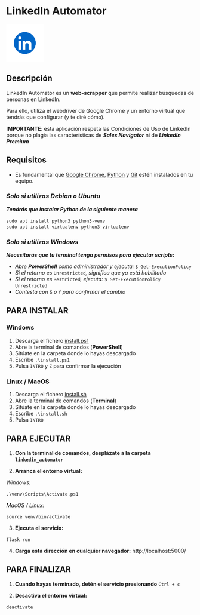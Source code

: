 # LinkedIn Automator
<img src="static/LinkedIn_Logo.png" alt="LinkedIn Logo" width="100">

## Descripción
LinkedIn Automator es un **web-scrapper** que permite realizar búsquedas de personas en LinkedIn. 

Para ello, utiliza el webdriver de Google Chrome y un entorno virtual que tendrás que configurar (y te diré cómo).

**IMPORTANTE**: esta aplicación respeta las Condiciones de Uso de LinkedIn porque no plagia las características de ***Sales Navigator*** ni de ***LinkedIn Premium***

## Requisitos
* Es fundamental que [Google Chrome](https://www.google.com/chrome/), [Python](https://www.python.org/downloads/) y [Git](https://git-scm.com/downloads?ref=allthings.how) estén instalados en tu equipo.

### *Solo si utilizas Debian o Ubuntu*
***Tendrás que instalar Python de la siguiente manera***

```
sudo apt install python3 python3-venv
sudo apt install virtualenv python3-virtualenv
```


### *Solo si utilizas Windows*
***Necesitarás que tu terminal tenga permisos para ejecutar scripts:***

* *Abre **PowerShell** como administrador y ejecuta:* ```$ Get-ExecutionPolicy```
* *Si el retorno es* ```Unrestricted```*, significa que ya está habilitado*
* *Si el retorno es* ```Restricted```*, ejecuta:* ``` $ Set-ExecutionPolicy Unrestricted ```
* *Contesta con* ```S``` *o* ```Y``` *para confirmar el cambio*


## PARA INSTALAR

### Windows
1. Descarga el fichero [install.ps1](https://github.com/Metalex84/linkedin_automator/blob/main/install.ps1)
2. Abre la terminal de comandos (**PowerShell**)
3. Sitúate en la carpeta donde lo hayas descargado
4. Escribe ```.\install.ps1``` 
5. Pulsa ```INTRO``` y ```Z``` para confirmar la ejecución

### Linux / MacOS
1. Descarga el fichero [install.sh](https://github.com/Metalex84/linkedin_automator/blob/main/install.sh)
2. Abre la terminal de comandos (**Terminal**)
3. Sitúate en la carpeta donde lo hayas descargado
4. Escribe ```.\install.sh```
5. Pulsa ```INTRO``` 

## PARA EJECUTAR
1. **Con la terminal de comandos, desplázate a la carpeta ```linkedin_automator```**

2. **Arranca el entorno virtual:**

*Windows:*
```
.\venv\Scripts\Activate.ps1
```

*MacOS / Linux:*

```
source venv/bin/activate
```

3. **Ejecuta el servicio:**
```
flask run
```

4. **Carga esta dirección en cualquier navegador:**
http://localhost:5000/

## PARA FINALIZAR
1. **Cuando hayas terminado, detén el servicio presionando** ```Ctrl + c```

2. **Desactiva el entorno virtual:**
```
deactivate
```